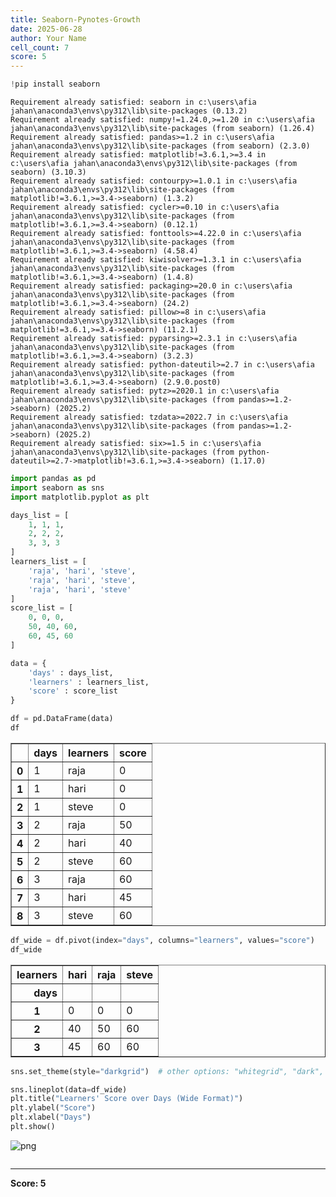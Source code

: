 ```yaml
---
title: Seaborn-Pynotes-Growth
date: 2025-06-28
author: Your Name
cell_count: 7
score: 5
---
```


```python
!pip install seaborn

```

    Requirement already satisfied: seaborn in c:\users\afia jahan\anaconda3\envs\py312\lib\site-packages (0.13.2)
    Requirement already satisfied: numpy!=1.24.0,>=1.20 in c:\users\afia jahan\anaconda3\envs\py312\lib\site-packages (from seaborn) (1.26.4)
    Requirement already satisfied: pandas>=1.2 in c:\users\afia jahan\anaconda3\envs\py312\lib\site-packages (from seaborn) (2.3.0)
    Requirement already satisfied: matplotlib!=3.6.1,>=3.4 in c:\users\afia jahan\anaconda3\envs\py312\lib\site-packages (from seaborn) (3.10.3)
    Requirement already satisfied: contourpy>=1.0.1 in c:\users\afia jahan\anaconda3\envs\py312\lib\site-packages (from matplotlib!=3.6.1,>=3.4->seaborn) (1.3.2)
    Requirement already satisfied: cycler>=0.10 in c:\users\afia jahan\anaconda3\envs\py312\lib\site-packages (from matplotlib!=3.6.1,>=3.4->seaborn) (0.12.1)
    Requirement already satisfied: fonttools>=4.22.0 in c:\users\afia jahan\anaconda3\envs\py312\lib\site-packages (from matplotlib!=3.6.1,>=3.4->seaborn) (4.58.4)
    Requirement already satisfied: kiwisolver>=1.3.1 in c:\users\afia jahan\anaconda3\envs\py312\lib\site-packages (from matplotlib!=3.6.1,>=3.4->seaborn) (1.4.8)
    Requirement already satisfied: packaging>=20.0 in c:\users\afia jahan\anaconda3\envs\py312\lib\site-packages (from matplotlib!=3.6.1,>=3.4->seaborn) (24.2)
    Requirement already satisfied: pillow>=8 in c:\users\afia jahan\anaconda3\envs\py312\lib\site-packages (from matplotlib!=3.6.1,>=3.4->seaborn) (11.2.1)
    Requirement already satisfied: pyparsing>=2.3.1 in c:\users\afia jahan\anaconda3\envs\py312\lib\site-packages (from matplotlib!=3.6.1,>=3.4->seaborn) (3.2.3)
    Requirement already satisfied: python-dateutil>=2.7 in c:\users\afia jahan\anaconda3\envs\py312\lib\site-packages (from matplotlib!=3.6.1,>=3.4->seaborn) (2.9.0.post0)
    Requirement already satisfied: pytz>=2020.1 in c:\users\afia jahan\anaconda3\envs\py312\lib\site-packages (from pandas>=1.2->seaborn) (2025.2)
    Requirement already satisfied: tzdata>=2022.7 in c:\users\afia jahan\anaconda3\envs\py312\lib\site-packages (from pandas>=1.2->seaborn) (2025.2)
    Requirement already satisfied: six>=1.5 in c:\users\afia jahan\anaconda3\envs\py312\lib\site-packages (from python-dateutil>=2.7->matplotlib!=3.6.1,>=3.4->seaborn) (1.17.0)
    


```python
import pandas as pd
import seaborn as sns
import matplotlib.pyplot as plt

```


```python
days_list = [
    1, 1, 1, 
    2, 2, 2,
    3, 3, 3
]
learners_list = [
    'raja', 'hari', 'steve', 
    'raja', 'hari', 'steve',
    'raja', 'hari', 'steve'
]
score_list = [
    0, 0, 0, 
    50, 40, 60,
    60, 45, 60
]

data = {
    'days' : days_list,
    'learners' : learners_list,
    'score' : score_list
}

df = pd.DataFrame(data)
df

```




<div>
<style scoped>
    .dataframe tbody tr th:only-of-type {
        vertical-align: middle;
    }

    .dataframe tbody tr th {
        vertical-align: top;
    }

    .dataframe thead th {
        text-align: right;
    }
</style>
<table border="1" class="dataframe">
  <thead>
    <tr style="text-align: right;">
      <th></th>
      <th>days</th>
      <th>learners</th>
      <th>score</th>
    </tr>
  </thead>
  <tbody>
    <tr>
      <th>0</th>
      <td>1</td>
      <td>raja</td>
      <td>0</td>
    </tr>
    <tr>
      <th>1</th>
      <td>1</td>
      <td>hari</td>
      <td>0</td>
    </tr>
    <tr>
      <th>2</th>
      <td>1</td>
      <td>steve</td>
      <td>0</td>
    </tr>
    <tr>
      <th>3</th>
      <td>2</td>
      <td>raja</td>
      <td>50</td>
    </tr>
    <tr>
      <th>4</th>
      <td>2</td>
      <td>hari</td>
      <td>40</td>
    </tr>
    <tr>
      <th>5</th>
      <td>2</td>
      <td>steve</td>
      <td>60</td>
    </tr>
    <tr>
      <th>6</th>
      <td>3</td>
      <td>raja</td>
      <td>60</td>
    </tr>
    <tr>
      <th>7</th>
      <td>3</td>
      <td>hari</td>
      <td>45</td>
    </tr>
    <tr>
      <th>8</th>
      <td>3</td>
      <td>steve</td>
      <td>60</td>
    </tr>
  </tbody>
</table>
</div>




```python
df_wide = df.pivot(index="days", columns="learners", values="score")
df_wide

```




<div>
<style scoped>
    .dataframe tbody tr th:only-of-type {
        vertical-align: middle;
    }

    .dataframe tbody tr th {
        vertical-align: top;
    }

    .dataframe thead th {
        text-align: right;
    }
</style>
<table border="1" class="dataframe">
  <thead>
    <tr style="text-align: right;">
      <th>learners</th>
      <th>hari</th>
      <th>raja</th>
      <th>steve</th>
    </tr>
    <tr>
      <th>days</th>
      <th></th>
      <th></th>
      <th></th>
    </tr>
  </thead>
  <tbody>
    <tr>
      <th>1</th>
      <td>0</td>
      <td>0</td>
      <td>0</td>
    </tr>
    <tr>
      <th>2</th>
      <td>40</td>
      <td>50</td>
      <td>60</td>
    </tr>
    <tr>
      <th>3</th>
      <td>45</td>
      <td>60</td>
      <td>60</td>
    </tr>
  </tbody>
</table>
</div>




```python
sns.set_theme(style="darkgrid")  # other options: "whitegrid", "dark", etc.

```


```python
sns.lineplot(data=df_wide)
plt.title("Learners' Score over Days (Wide Format)")
plt.ylabel("Score")
plt.xlabel("Days")
plt.show()

```


    
![png](/pynotes/images/seaborn-pynotes-growth_5_0.png)
    



```python

```


---
**Score: 5**
